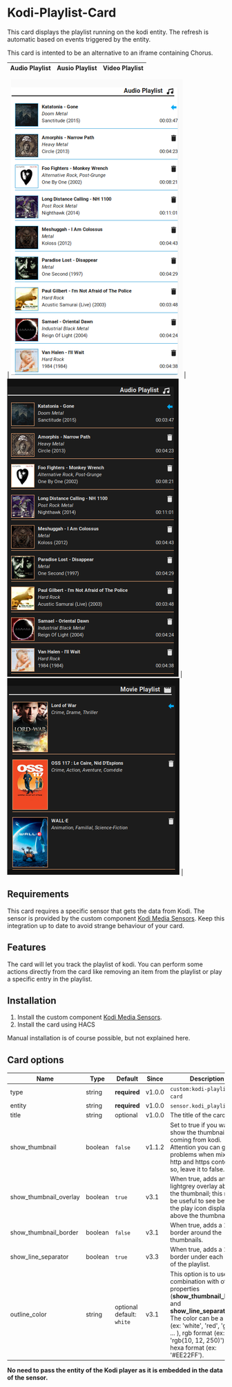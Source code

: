 # Kodi-Playlist-Card

This card displays the playlist running on the kodi entity. The refresh is automatic based on events triggered by the entity.

This card is intented to be an alternative to an iframe containing Chorus.

| Audio Playlist | Ausio Playlist | Video Playlist |
| ---- | ---- | ---- |

| ![Palylist Audio](./assets/playlist_audio_3_3_0.png) | ![Palylist Audio](./assets/playlist_audio_dark_3_3_0.png) | ![Palylist Video](./assets/playlist_video_dark_3_3_0.png) |

## Requirements

This card requires a specific sensor that gets the data from Kodi. The sensor is provided by the custom component [Kodi Media Sensors](https://github.com/jtbgroup/kodi-media-sensors). Keep this integration up to date to avoid strange behaviour of your card.

## Features

The card will let you track the playlist of kodi.
You can perform some actions directly from the card like removing an item from the playlist or play a specific entry in the playlist.

## Installation

1. Install the custom component [Kodi Media Sensors](https://github.com/jtbgroup/kodi-media-sensors).
2. Install the card using HACS

Manual installation is of course possible, but not explained here.

## Card options

| Name | Type | Default | Since | Description |
|------|------|---------|-------|-------------|
| type | string	| **required** | v1.0.0 | `custom:kodi-playlist-card` |
| entity | string | **required** | v1.0.0 |  `sensor.kodi_playlist` |
| title | string | optional | v1.0.0 | The title of the card |
| show_thumbnail | boolean | `false` | v1.1.2 | Set to true if you want to show the thumbnails coming from kodi. Attention you can get problems when mixing http and https content; if so, leave it to false. |
| show_thumbnail_overlay| boolean | `true` | v3.1 | When true, adds an lightgrey overlay above the thumbnail; this might be useful to see better the play icon displayed above the thumbnail.
| show_thumbnail_border | boolean | `false` | v3.1 | When true, adds a 1px border around the thumbnails.
| show_line_separator | boolean | `true` | v3.3 | When true, adds a 1 px border under each item of the playlist.
| outline_color | string | optional<br/>default: `white` | v3.1 | This option is to use in combination with other properties (**show_thumbnail_border** and **show_line_separator**). The color can be a string (ex: 'white', 'red', 'green', ... ), rgb format (ex: 'rgb(10, 12, 250)') or hexa format (ex: '#EE22FF').

**No need to pass the entity of the Kodi player as it is embedded in the data of the sensor.**